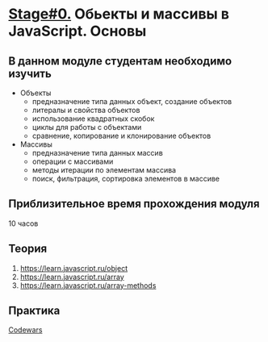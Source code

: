 # [Stage#0.](../../) Обьекты и массивы в JavaScript. Основы
## В данном модуле студентам необходимо изучить
- Объекты
    - предназначение типа данных объект, создание объектов
    - литералы и свойства объектов
    - использование квадратных скобок
    - циклы для работы с объектами
    - сравнение, копирование и клонирование объектов
- Массивы
    - предназначение типа данных массив
    - операции с массивами
    - методы итерации по элементам массива
    - поиск, фильтрация, сортировка элементов в массиве

## Приблизительное время прохождения модуля
10 часов

## Теория 
1. https://learn.javascript.ru/object
2. https://learn.javascript.ru/array
3. https://learn.javascript.ru/array-methods

## Практика 
[Codewars](https://github.com/rolling-scopes-school/tasks/blob/master/tasks/codewars/preschool-2022-codewars2.md)